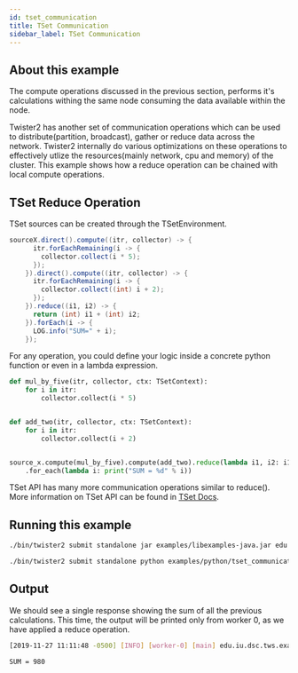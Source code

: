 ```yaml
---
id: tset_communication
title: TSet Communication
sidebar_label: TSet Communication
---
```


## About this example

The compute operations discussed in the previous section, performs it's calculations withing the same node consuming the data available within the node.

Twister2 has another set of communication operations which can be used to distribute(partition, broadcast), gather or reduce data across the network. Twister2 internally do various optimizations on these operations to effectively utlize the resources(mainly network, cpu and memory) of the cluster. This example shows how a reduce operation can be chained with local compute operations.

## TSet Reduce Operation

TSet sources can be created through the TSetEnvironment.

<!--DOCUSAURUS_CODE_TABS-->
<!--Java-->
```java
sourceX.direct().compute((itr, collector) -> {
      itr.forEachRemaining(i -> {
        collector.collect(i * 5);
      });
    }).direct().compute((itr, collector) -> {
      itr.forEachRemaining(i -> {
        collector.collect((int) i + 2);
      });
    }).reduce((i1, i2) -> {
      return (int) i1 + (int) i2;
    }).forEach(i -> {
      LOG.info("SUM=" + i);
    });
```

<!--Python-->
For any operation, you could define your logic inside a concrete python function or even in a lambda expression. 
```python
def mul_by_five(itr, collector, ctx: TSetContext):
    for i in itr:
        collector.collect(i * 5)


def add_two(itr, collector, ctx: TSetContext):
    for i in itr:
        collector.collect(i + 2)


source_x.compute(mul_by_five).compute(add_two).reduce(lambda i1, i2: i1 + i2) \
    .for_each(lambda i: print("SUM = %d" % i))
```
<!--END_DOCUSAURUS_CODE_TABS-->


TSet API has many more communication operations similar to reduce(). More information on TSet API can be found in [TSet Docs](https://twister2.org/docs/concepts/tset_api).

## Running this example

<!--DOCUSAURUS_CODE_TABS-->
<!--Java-->
```bash
./bin/twister2 submit standalone jar examples/libexamples-java.jar edu.iu.dsc.tws.examples.tset.tutorial.intermediate.comm.TSetCommunicationExample
```
<!--Python-->
```bash
./bin/twister2 submit standalone python examples/python/tset_communication.py
```
<!--END_DOCUSAURUS_CODE_TABS-->

## Output

We should see a single response showing the sum of all the previous calculations. This time, the output will be printed only from worker 0, as we have applied a reduce operation.

<!--DOCUSAURUS_CODE_TABS-->
<!--Java-->
```bash
[2019-11-27 11:11:48 -0500] [INFO] [worker-0] [main] edu.iu.dsc.tws.examples.tset.tutorial.intermediate.comm.TSetCommunicationExample: SUM=980 
```
<!--Python-->
```bash
SUM = 980
```
<!--END_DOCUSAURUS_CODE_TABS-->


